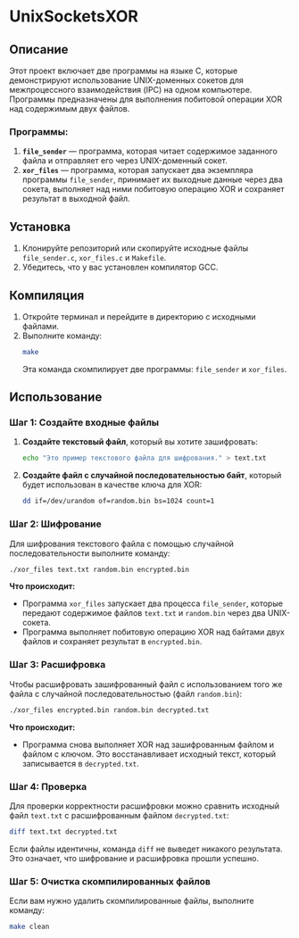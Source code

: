 # UnixSocketsXOR

## Описание

Этот проект включает две программы на языке C, которые демонстрируют использование UNIX-доменных сокетов для межпроцессного взаимодействия (IPC) на одном компьютере. Программы предназначены для выполнения побитовой операции XOR над содержимым двух файлов.

### Программы:
1. **`file_sender`** — программа, которая читает содержимое заданного файла и отправляет его через UNIX-доменный сокет.
2. **`xor_files`** — программа, которая запускает два экземпляра программы `file_sender`, принимает их выходные данные через два сокета, выполняет над ними побитовую операцию XOR и сохраняет результат в выходной файл.

## Установка

1. Клонируйте репозиторий или скопируйте исходные файлы `file_sender.c`, `xor_files.c` и `Makefile`.
2. Убедитесь, что у вас установлен компилятор GCC.

## Компиляция

1. Откройте терминал и перейдите в директорию с исходными файлами.
2. Выполните команду:
   ```bash
   make
   ```
   Эта команда скомпилирует две программы: `file_sender` и `xor_files`.

## Использование

### Шаг 1: Создайте входные файлы

1. **Создайте текстовый файл**, который вы хотите зашифровать:
   ```bash
   echo "Это пример текстового файла для шифрования." > text.txt
   ```

2. **Создайте файл с случайной последовательностью байт**, который будет использован в качестве ключа для XOR:
   ```bash
   dd if=/dev/urandom of=random.bin bs=1024 count=1
   ```

### Шаг 2: Шифрование

Для шифрования текстового файла с помощью случайной последовательности выполните команду:

```bash
./xor_files text.txt random.bin encrypted.bin
```

**Что происходит:**
- Программа `xor_files` запускает два процесса `file_sender`, которые передают содержимое файлов `text.txt` и `random.bin` через два UNIX-сокета.
- Программа выполняет побитовую операцию XOR над байтами двух файлов и сохраняет результат в `encrypted.bin`.

### Шаг 3: Расшифровка

Чтобы расшифровать зашифрованный файл с использованием того же файла с случайной последовательностью (файл `random.bin`):

```bash
./xor_files encrypted.bin random.bin decrypted.txt
```

**Что происходит:**
- Программа снова выполняет XOR над зашифрованным файлом и файлом с ключом. Это восстанавливает исходный текст, который записывается в `decrypted.txt`.

### Шаг 4: Проверка

Для проверки корректности расшифровки можно сравнить исходный файл `text.txt` с расшифрованным файлом `decrypted.txt`:

```bash
diff text.txt decrypted.txt
```

Если файлы идентичны, команда `diff` не выведет никакого результата. Это означает, что шифрование и расшифровка прошли успешно.

### Шаг 5: Очистка скомпилированных файлов

Если вам нужно удалить скомпилированные файлы, выполните команду:

```bash
make clean
```
